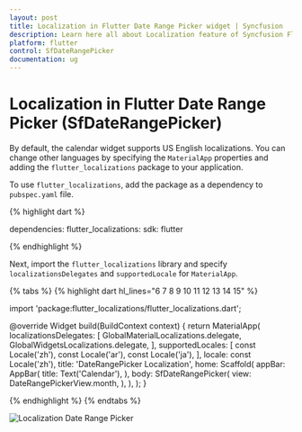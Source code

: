 ```yaml
---
layout: post
title: Localization in Flutter Date Range Picker widget | Syncfusion
description: Learn here all about Localization feature of Syncfusion Flutter Date Range Picker (SfDateRangePicker) widget and more. 
platform: flutter
control: SfDateRangePicker
documentation: ug
---
```


# Localization in Flutter Date Range Picker (SfDateRangePicker)

By default, the calendar widget supports US English localizations. You can change other languages by specifying the `MaterialApp` properties and adding the `flutter_localizations` package to your application.

To use `flutter_localizations`, add the package as a dependency to `pubspec.yaml` file.

{% highlight dart %}

dependencies:
flutter_localizations:
  sdk: flutter

{% endhighlight %}

Next, import the `flutter_localizations` library and specify `localizationsDelegates` and `supportedLocale` for `MaterialApp`.

{% tabs %}
{% highlight dart hl_lines="6 7 8 9 10 11 12 13 14 15" %}

import 'package:flutter_localizations/flutter_localizations.dart';

@override
Widget build(BuildContext context) {
return MaterialApp(
        localizationsDelegates: [
            GlobalMaterialLocalizations.delegate,
            GlobalWidgetsLocalizations.delegate,
      ],
     supportedLocales: [
          const Locale('zh'),
          const Locale('ar'),
          const Locale('ja'),
      ],
      locale: const Locale('zh'),
      title: 'DateRangePicker Localization',
      home: Scaffold(
          appBar: AppBar(
          title: Text('Calendar'),
          ),
          body: SfDateRangePicker(
          view: DateRangePickerView.month,
           ),
       ),
   );
}

{% endhighlight %}
{% endtabs %}

![Localization Date Range Picker](images/localization/localization.png)
